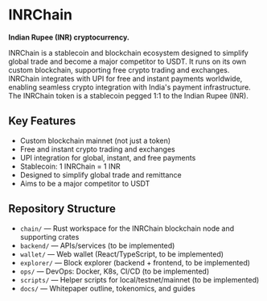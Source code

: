 # INRChain

**Indian Rupee (INR) cryptocurrency.**

INRChain is a stablecoin and blockchain ecosystem designed to simplify global trade and become a major competitor to USDT. It runs on its own custom blockchain, supporting free crypto trading and exchanges. INRChain integrates with UPI for free and instant payments worldwide, enabling seamless crypto integration with India's payment infrastructure. The INRChain token is a stablecoin pegged 1:1 to the Indian Rupee (INR).

## Key Features
- Custom blockchain mainnet (not just a token)
- Free and instant crypto trading and exchanges
- UPI integration for global, instant, and free payments
- Stablecoin: 1 INRChain = 1 INR
- Designed to simplify global trade and remittance
- Aims to be a major competitor to USDT

## Repository Structure
- `chain/` — Rust workspace for the INRChain blockchain node and supporting crates
- `backend/` — APIs/services (to be implemented)
- `wallet/` — Web wallet (React/TypeScript, to be implemented)
- `explorer/` — Block explorer (backend + frontend, to be implemented)
- `ops/` — DevOps: Docker, K8s, CI/CD (to be implemented)
- `scripts/` — Helper scripts for local/testnet/mainnet (to be implemented)
- `docs/` — Whitepaper outline, tokenomics, and guides
